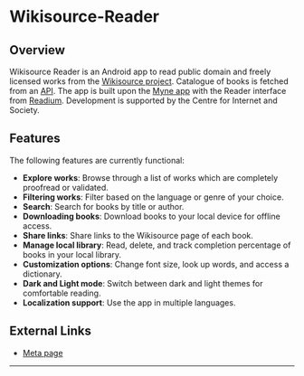 # Wikisource-Reader

## Overview
Wikisource Reader is an Android app to read public domain and freely licensed works from the [Wikisource project](https://en.wikipedia.org/wiki/Wikisource). Catalogue of books is fetched from an [API](https://meta.wikimedia.org/wiki/Wikisource_reader_app#The_API). The app is built upon the [Myne app](https://github.com/Pool-Of-Tears/Myne/) with the Reader interface from [Readium](https://github.com/readium/kotlin-toolkit). Development is supported by the Centre for Internet and Society.

## Features
The following features are currently functional:

- **Explore works**: Browse through a list of works which are completely proofread or validated.
- **Filtering works**: Filter based on the language or genre of your choice.
- **Search**: Search for books by title or author.
- **Downloading books**: Download books to your local device for offline access.
- **Share links**: Share links to the Wikisource page of each book.
- **Manage local library**: Read, delete, and track completion percentage of books in your local library.
- **Customization options**: Change font size, look up words, and access a dictionary.
- **Dark and Light mode**: Switch between dark and light themes for comfortable reading.
- **Localization support**: Use the app in multiple languages.

## External Links
- [Meta page](https://meta.wikimedia.org/wiki/Wikisource_reader_app)
---

